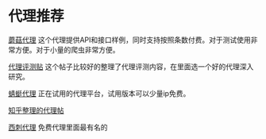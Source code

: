 # 代理推荐

[蘑菇代理](http://www.moguproxy.com/http) 这个代理提供API和接口样例，同时支持按照条数付费。对于测试使用非常方便。对于小量的爬虫非常方便。

[代理评测贴](https://cuiqingcai.com/5094.html) 这个帖子比较好的整理了代理评测内容，在里面选一个好的代理深入研究。

[蜻蜓代理](https://proxy.horocn.com) 正在试用的代理平台，试用版本可以少量ip免费。

[知乎整理的代理帖](https://www.zhihu.com/question/55807309)

[西刺代理](https://www.xicidaili.com/nn/) 免费代理里面最有名的

